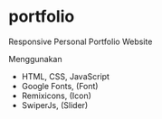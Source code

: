 # portfolio
Responsive Personal Portfolio Website

Menggunakan
- HTML, CSS, JavaScript
- Google Fonts, (Font)
- Remixicons, (Icon)
- SwiperJs, (Slider)
